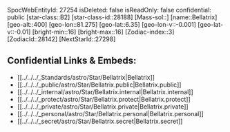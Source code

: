 ﻿---
location: [6.35,-81.275,400]
type: Star
tags:
- astro/Star

---
SpocWebEntityId: 27254
isDeleted: false
isReadOnly: false
confidential: public
[star-class::B2]
[star-class-id::28188]
[Mass-sol::]
[name::Bellatrix]
[geo-alt::400]
[geo-lon::81.275]
[geo-lat::6.35]
[geo-lon-v::-0.001]
[geo-lat-v::-0.01]
[bright-min::16]
[bright-max::16]
[Zodiac-index::3]
[ZodiacId::28142]
[NextStarId::27298]



## Confidential Links & Embeds: 
- [[../../../_Standards/astro/Star/Bellatrix|Bellatrix]] 
- [[../../../_public/astro/Star/Bellatrix.public|Bellatrix.public]] 
- [[../../../_internal/astro/Star/Bellatrix.internal|Bellatrix.internal]] 
- [[../../../_protect/astro/Star/Bellatrix.protect|Bellatrix.protect]] 
- [[../../../_private/astro/Star/Bellatrix.private|Bellatrix.private]] 
- [[../../../_personal/astro/Star/Bellatrix.personal|Bellatrix.personal]] 
- [[../../../_secret/astro/Star/Bellatrix.secret|Bellatrix.secret]]

